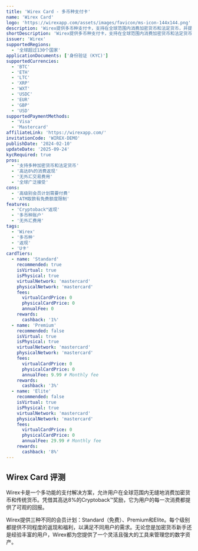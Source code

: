 ```yaml
---
title: 'Wirex Card - 多币种支付卡'
name: 'Wirex Card'
logo: 'https://wirexapp.com/assets/images/favicon/ms-icon-144x144.png'
description: 'Wirex提供多币种支付卡，支持在全球范围内消费加密货币和法定货币，并提供高达8%的Cryptoback™返现奖励。'
shortDescription: 'Wirex提供多币种支付卡，支持在全球范围内消费加密货币和法定货币，并提供高达8%的Cryptoback™返现奖励。'
issuer: 'Wirex'
supportedRegions:
  - '全球超过130个国家'
applicationDocuments: ['身份验证 (KYC)']
supportedCurrencies:
  - 'BTC'
  - 'ETH'
  - 'LTC'
  - 'XRP'
  - 'WXT'
  - 'USDC'
  - 'EUR'
  - 'GBP'
  - 'USD'
supportedPaymentMethods:
  - 'Visa'
  - 'Mastercard'
affiliateLink: 'https://wirexapp.com/'
invitationCode: 'WIREX-DEMO'
publishDate: '2024-02-10'
updateDate: '2025-09-24'
kycRequired: true
pros:
  - '支持多种加密货币和法定货币'
  - '高达8%的消费返现'
  - '无外汇交易费用'
  - '全球广泛接受'
cons:
  - '高级别会员计划需要付费'
  - 'ATM取款有免费额度限制'
features:
  - 'Cryptoback™返现'
  - '多币种账户'
  - '无外汇费用'
tags:
  - 'Wirex'
  - '多币种'
  - '返现'
  - 'U卡'
cardTiers:
  - name: 'Standard'
    recommended: true
    isVirtual: true
    isPhysical: true
    virtualNetwork: 'mastercard'
    physicalNetwork: 'mastercard'
    fees:
      virtualCardPrice: 0
      physicalCardPrice: 0
      annualFee: 0
    rewards:
      cashback: '1%'
  - name: 'Premium'
    recommended: false
    isVirtual: true
    isPhysical: true
    virtualNetwork: 'mastercard'
    physicalNetwork: 'mastercard'
    fees:
      virtualCardPrice: 0
      physicalCardPrice: 0
      annualFee: 9.99 # Monthly fee
    rewards:
      cashback: '3%'
  - name: 'Elite'
    recommended: false
    isVirtual: true
    isPhysical: true
    virtualNetwork: 'mastercard'
    physicalNetwork: 'mastercard'
    fees:
      virtualCardPrice: 0
      physicalCardPrice: 0
      annualFee: 29.99 # Monthly fee
    rewards:
      cashback: '8%'
---
```


## Wirex Card 评测

Wirex卡是一个多功能的支付解决方案，允许用户在全球范围内无缝地消费加密货币和传统货币。凭借其高达8%的Cryptoback™奖励，它为用户的每一次消费都提供了可观的回报。

Wirex提供三种不同的会员计划：Standard（免费）、Premium和Elite。每个级别都提供不同程度的返现和福利，以满足不同用户的需求。无论您是加密货币新手还是经验丰富的用户，Wirex都为您提供了一个灵活且强大的工具来管理您的数字资产。
